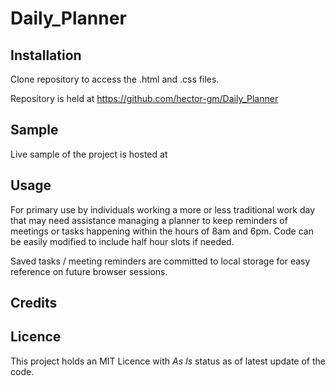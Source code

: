 # Daily_Planner

## Installation
Clone repository to access the .html and .css files.

Repository is held at https://github.com/hector-gm/Daily_Planner

## Sample
Live sample of the project is hosted at

## Usage
For primary use by individuals working a more or less traditional work day that may need assistance managing a planner to keep reminders of meetings or tasks happening within the hours of 8am and 6pm. Code can be easily modified to include half hour slots if needed. 

Saved tasks / meeting reminders are committed to local storage for easy reference on future browser sessions.

## Credits

## Licence
This project holds an MIT Licence with *As Is* status as of latest update of the code.
